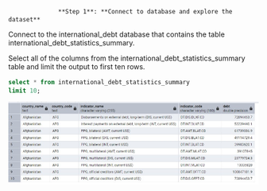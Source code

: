                   **Step 1**: **Connect to database and explore the dataset**

Connect to the international_debt database that contains the table international_debt_statistics_summary.

Select all of the columns from the international_debt_statistics_summary table and limit the output to first
ten rows. 

```sql
select * from international_debt_statistics_summary
limit 10;
```

![Step 1 Result](/Step_1_result.jpg)
